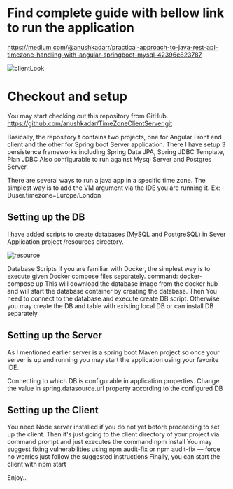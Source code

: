# Find complete guide with bellow link to run the application 
https://medium.com/@anushkadarr/practical-approach-to-java-rest-api-timezone-handling-with-angular-springboot-mysql-42396e823787

![clientLook](https://user-images.githubusercontent.com/2859878/132262407-e560ce9c-999c-4bc2-af32-9f34d69938a4.png)


# Checkout and setup

You may start checking out this repository from GitHub. https://github.com/anushkadar/TimeZoneClientServer.git

Basically, the repository t contains two projects, one for Angular Front end client and the other for Spring boot Server application.
There I have setup 3 persistence frameworks including
Spring Data JPA, Spring JDBC Template, Plan JDBC
Also configurable to run against Mysql Server and Postgres Server.

There are several ways to run a java app in a specific time zone.
The simplest way is to add the VM argument via the IDE you are running it.
Ex: -Duser.timezone=Europe/London
## Setting up the DB
I have added scripts to create databases (MySQL and PostgreSQL) in Sever Application project /resources directory.

![resource](https://user-images.githubusercontent.com/2859878/132262433-84455b5d-bcf9-4177-9a10-e31e525007cf.png)

Database Scripts
If you are familiar with Docker, the simplest way is to execute given Docker compose files separately.
command: docker-compose up
This will download the database image from the docker hub and will start the database container by creating the database.
Then You need to connect to the database and execute create DB script.
Otherwise, you may create the DB and table with existing local DB or can install DB separately
## Setting up the Server
As I mentioned earlier server is a spring boot Maven project so once your server is up and running you may start the application using your favorite IDE.

Connecting to which DB is configurable in application.properties.
Change the value in spring.datasource.url property according to the configured DB
## Setting up the Client
You need Node server installed if you do not yet before proceeding to set up the client. Then it's just going to the client directory of your project via command prompt and just executes the command
npm install
You may suggest fixing vulnerabilities using
npm audit-fix or
npm audit-fix — force
no worries just follow the suggested instructions
Finally, you can start the client with
npm start

Enjoy..
